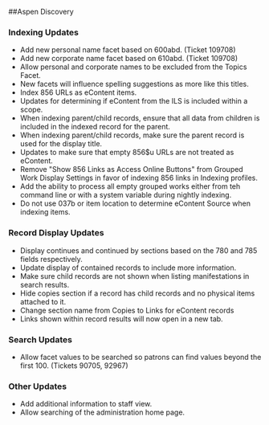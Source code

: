 ##Aspen Discovery
### Indexing Updates
- Add new personal name facet based on 600abd. (Ticket 109708) 
- Add new corporate name facet based on 610abd. (Ticket 109708)
- Allow personal and corporate names to be excluded from the Topics Facet. 
- New facets will influence spelling suggestions as more like this titles.  
- Index 856 URLs as eContent items.
- Updates for determining if eContent from the ILS is included within a scope.
- When indexing parent/child records, ensure that all data from children is included in the indexed record for the parent. 
- When indexing parent/child records, make sure the parent record is used for the display title.
- Updates to make sure that empty 856$u URLs are not treated as eContent.
- Remove "Show 856 Links as Access Online Buttons" from Grouped Work Display Settings in favor of indexing 856 links in Indexing profiles. 
- Add the ability to process all empty grouped works either from teh command line or with a system variable during nightly indexing.
- Do not use 037b or item location to determine eContent Source when indexing items. 

### Record Display Updates
- Display continues and continued by sections based on the 780 and 785 fields respectively. 
- Update display of contained records to include more information.
- Make sure child records are not shown when listing manifestations in search results. 
- Hide copies section if a record has child records and no physical items attached to it.  
- Change section name from Copies to Links for eContent records
- Links shown within record results will now open in a new tab. 

### Search Updates
- Allow facet values to be searched so patrons can find values beyond the first 100. (Tickets 90705, 92967)

### Other Updates
- Add additional information to staff view. 
- Allow searching of the administration home page. 